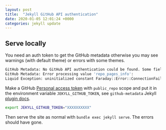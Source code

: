 ```yaml
---
layout: post
title:  "Jekyll GitHub API authentication"
date: 2020-01-05 12:01:24 +0000
categories: jekyll update
---
```


## Serve locally

You need an auth token to get the GitHub metadata otherwise you may see warnings (with default theme) or errors with some themes.

```sh
GitHub Metadata: No GitHub API authentication could be found. Some fields may be missing or have incorrect data.
GitHub Metadata: Error processing value 'repo_pages_info':
Liquid Exception: uninitialized constant Faraday::Error::ConnectionFailed in /_layouts/post.html
```

Make a GitHub [Personal access token](https://help.github.com/en/github/authenticating-to-github/creating-a-personal-access-token-for-the-command-line) with `public_repo` scope and put it in the environment variable `JEKYLL_GITHUB_TOKEN`, see `github-metadata` Jekyll [plugin docs](https://github.com/jekyll/github-metadata/blob/master/docs/authentication.md).

```sh
export JEKYLL_GITHUB_TOKEN="XXXXXXXXXX"
```

Then serve the site as normal with `bundle exec jekyll serve`. The errors should have gone.
